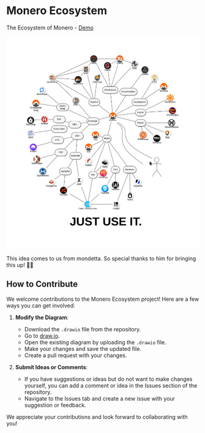 # Monero Ecosystem

The Ecosystem of Monero - [Demo](https://schmidt1024.github.io/monero-ecosystem/monero-ecosystem-map.drawio-2.html)

![Monero Ecosystem Diagram](monero-ecosystem-map.jpg)

This idea comes to us from mondetta. So special thanks to him for bringing this up! 🙏🏻

## How to Contribute

We welcome contributions to the Monero Ecosystem project! Here are a few ways you can get involved:

1. **Modify the Diagram**:
   - Download the `.drawio` file from the repository.
   - Go to [draw.io](https://app.diagrams.net/).
   - Open the existing diagram by uploading the `.drawio` file.
   - Make your changes and save the updated file.
   - Create a pull request with your changes.

2. **Submit Ideas or Comments**:
   - If you have suggestions or ideas but do not want to make changes yourself, you can add a comment or idea in the Issues section of the repository.
   - Navigate to the Issues tab and create a new issue with your suggestion or feedback.

We appreciate your contributions and look forward to collaborating with you!
